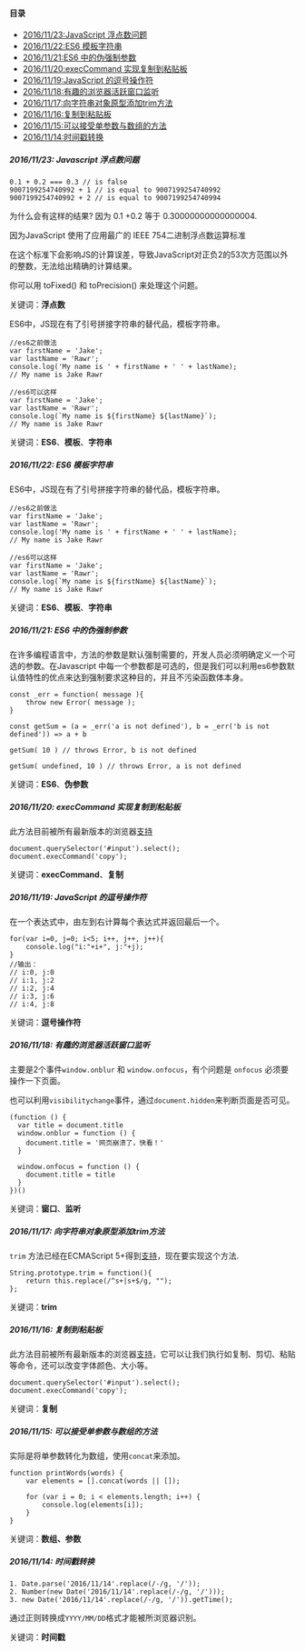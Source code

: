 #### 目录

* <a href="#1123">2016/11/23:JavaScript 浮点数问题</a>
* <a href="#1122">2016/11/22:ES6 模板字符串</a>
* <a href="#1121">2016/11/21:ES6 中的伪强制参数</a>
* <a href="#1120">2016/11/20:execCommand 实现复制到粘贴板</a>
* <a href="#1119">2016/11/19:JavaScript 的逗号操作符</a>
* <a href="#1118">2016/11/18:有趣的浏览器活跃窗口监听</a>
* <a href="#1117">2016/11/17:向字符串对象原型添加trim方法</a>
* <a href="#1116">2016/11/16:复制到粘贴板</a>
* <a href="#1115">2016/11/15:可以接受单参数与数组的方法</a>
* <a href="#1114">2016/11/14:时间戳转换</a>

##### <a id="1123">2016/11/23: Javascript 浮点数问题</a>

	0.1 + 0.2 === 0.3 // is false 
	9007199254740992 + 1 // is equal to 9007199254740992  
	9007199254740992 + 2 // is equal to 9007199254740994

为什么会有这样的结果? 因为 0.1 +0.2 等于 0.30000000000000004.

因为JavaScript 使用了应用最广的 IEEE 754二进制浮点数运算标准

在这个标准下会影响JS的计算误差，导致JavaScript对正负2的53次方范围以外的整数，无法给出精确的计算结果。

你可以用 toFixed() 和 toPrecision() 来处理这个问题。

关键词：**浮点数**

ES6中，JS现在有了引号拼接字符串的替代品，模板字符串。

	//es6之前做法
	var firstName = 'Jake';
	var lastName = 'Rawr';
	console.log('My name is ' + firstName + ' ' + lastName);
	// My name is Jake Rawr

	//es6可以这样
	var firstName = 'Jake';
	var lastName = 'Rawr';
	console.log(`My name is ${firstName} ${lastName}`);
	// My name is Jake Rawr

关键词：**ES6**、**模板**、**字符串**


##### <a id="1122">2016/11/22: ES6 模板字符串</a>

ES6中，JS现在有了引号拼接字符串的替代品，模板字符串。

	//es6之前做法
	var firstName = 'Jake';
	var lastName = 'Rawr';
	console.log('My name is ' + firstName + ' ' + lastName);
	// My name is Jake Rawr

	//es6可以这样
	var firstName = 'Jake';
	var lastName = 'Rawr';
	console.log(`My name is ${firstName} ${lastName}`);
	// My name is Jake Rawr

关键词：**ES6**、**模板**、**字符串**

##### <a id="1121">2016/11/21: ES6 中的伪强制参数</a>

在许多编程语言中，方法的参数是默认强制需要的，开发人员必须明确定义一个可选的参数。在Javascript 中每一个参数都是可选的，但是我们可以利用es6参数默认值特性的优点来达到强制要求这种目的，并且不污染函数体本身。

	const _err = function( message ){
		throw new Error( message );
	}

	const getSum = (a = _err('a is not defined'), b = _err('b is not defined')) => a + b

	getSum( 10 ) // throws Error, b is not defined

	getSum( undefined, 10 ) // throws Error, a is not defined

关键词：**ES6**、**伪参数**

##### <a id="1120">2016/11/20: execCommand 实现复制到粘贴板</a>

此方法目前被所有最新版本的浏览器[支持](http://caniuse.com/#search=execCommand)

	document.querySelector('#input').select();
	document.execCommand('copy');

关键词：**execCommand**、**复制**


##### <a id="1119">2016/11/19: JavaScript 的逗号操作符</a>

在一个表达式中，由左到右计算每个表达式并返回最后一个。

	for(var i=0, j=0; i<5; i++, j++, j++){
		console.log("i:"+i+", j:"+j);
	}
	//输出：
	// i:0, j:0
	// i:1, j:2
	// i:2, j:4
	// i:3, j:6
	// i:4, j:8

关键词：**逗号操作符**

##### <a id="1118">2016/11/18: 有趣的浏览器活跃窗口监听</a>

主要是2个事件`window.onblur` 和 `window.onfocus`，有个问题是 `onfocus` 必须要操作一下页面。

也可以利用`visibilitychange`事件，通过`document.hidden`来判断页面是否可见。

	(function () {
	  var title = document.title
	  window.onblur = function () {
		document.title = '网页崩溃了，快看！'
	  }

	  window.onfocus = function () {
		document.title = title
	  }
	})()

关键词：**窗口**、**监听**

##### <a id="1117">2016/11/17: 向字符串对象原型添加trim方法</a>

`trim` 方法已经在ECMAScript 5+得到[支持](http://caniuse.com/#search=trim)，现在要实现这个方法.

	String.prototype.trim = function(){
		return this.replace(/^s+|s+$/g, "");
	};  

关键词：**trim**

##### <a id="1116">2016/11/16: 复制到粘贴板</a>

此方法目前被所有最新版本的浏览器[支持](http://caniuse.com/#search=execCommand)，它可以让我们执行如复制、剪切、粘贴等命令，还可以改变字体颜色、大小等。

	document.querySelector('#input').select();
	document.execCommand('copy');

关键词：**复制**

##### <a id="1115">2016/11/15: 可以接受单参数与数组的方法</a>

实际是将单参数转化为数组，使用`concat`来添加。

	function printWords(words) {
		var elements = [].concat(words || []);

		for (var i = 0; i < elements.length; i++) {
			console.log(elements[i]);
		}
	}

关键词：**数组、参数**

##### <a id="1114">2016/11/14: 时间戳转换</a>

	1. Date.parse('2016/11/14'.replace(/-/g, '/'));
	2. Number(new Date('2016/11/14'.replace(/-/g, '/')));
	3. new Date('2016/11/14'.replace(/-/g, '/')).getTime();

通过正则转换成`YYYY/MM/DD`格式才能被所浏览器识别。

关键词：**时间戳**
